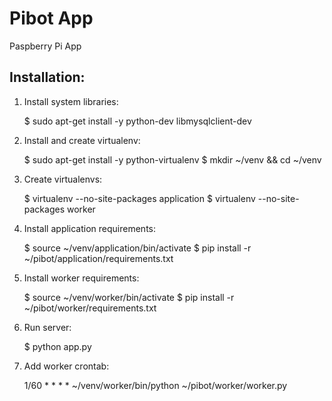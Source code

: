 Pibot App
==========================================================

Paspberry Pi App


Installation:
----------------------------------------------------------

1. Install system libraries:

    $ sudo apt-get install -y python-dev libmysqlclient-dev

2. Install and create virtualenv:

    $ sudo apt-get install -y python-virtualenv
    $ mkdir ~/venv && cd ~/venv

3. Create virtualenvs:

    $ virtualenv --no-site-packages application
    $ virtualenv --no-site-packages worker 

4. Install application requirements:

    $ source ~/venv/application/bin/activate
    $ pip install -r ~/pibot/application/requirements.txt

5. Install worker requirements:

    $ source ~/venv/worker/bin/activate
    $ pip install -r ~/pibot/worker/requirements.txt

6. Run server:

    $ python app.py

7. Add worker crontab:

    1/60 * * * *    ~/venv/worker/bin/python ~/pibot/worker/worker.py